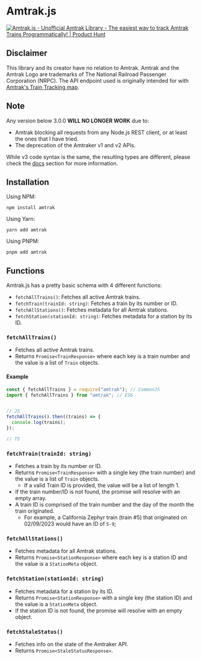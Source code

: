 # Amtrak.js

[![Amtrak.js - Unofficial Amtrak Library - The easiest way to track Amtrak Trains Programmatically! | Product Hunt](https://api.producthunt.com/widgets/embed-image/v1/featured.svg?post_id=312322&theme=dark&e=.svg)](https://www.producthunt.com/posts/amtrak-js-unofficial-amtrak-library?utm_source=badge-featured&utm_medium=badge&utm_souce=badge-amtrak-js-unofficial-amtrak-library)

## Disclaimer

This library and its creator have no relation to Amtrak. Amtrak and the Amtrak
Logo are trademarks of The National Railroad Passenger Corporation (NRPC). The
API endpoint used is originally intended for with
[Amtrak's Train Tracking map](https://www.amtrak.com/track-your-train.html).

## Note

Any version below 3.0.0 **WILL NO LONGER WORK** due to:

- Amtrak blocking all requests from any Node.js REST client, or at least the
  ones that I have tried.
- The deprecation of the Amtraker v1 and v2 APIs.

While v3 code syntax is the same, the resulting types are different, please
check the [docs](#docs) section for more information.

## Installation

Using NPM:

`npm install amtrak`

Using Yarn:

`yarn add amtrak`

Using PNPM:

`pnpm add amtrak`

## Functions

Amtrak.js has a pretty basic schema with 4 different functions:

- `fetchAllTrains()`: Fetches all active Amtrak trains.
- `fetchTrain(trainId: string)`: Fetches a train by its number or ID.
- `fetchAllStations()`: Fetches metadata for all Amtrak stations.
- `fetchStation(stationId: string)`: Fetches metadata for a station by its ID.

### `fetchAllTrains()`

- Fetches all active Amtrak trains.
- Returns `Promise<TrainResponse>` where each key is a train number and the
  value is a list of `Train` objects.

#### Example

```ts
const { fetchAllTrains } = require("amtrak"); // CommonJS
import { fetchAllTrains } from "amtrak"; // ES6


// JS
fetchAllTrains().then((trains) => {
  console.log(trains);
});

// TS

```

### `fetchTrain(trainId: string)`

- Fetches a train by its number or ID.
- Returns `Promise<TrainResponse>` with a single key (the train number) and the
  value is a list of `Train` objects.
  - If a valid Train ID is provided, the value will be a list of length 1.
- If the train number/ID is not found, the promise will resolve with an empty
  array.
- A train ID is comprised of the train number and the day of the month the train
  originated.
  - For example, a California Zephyr train (train #5) that originated on
    02/09/2023 would have an ID of `5-9`;

### `fetchAllStations()`

- Fetches metadata for all Amtrak stations.
- Returns `Promise<StationResponse>` where each key is a station ID and the
  value is a `StationMeta` object.

### `fetchStation(stationId: string)`

- Fetches metadata for a station by its ID.
- Returns `Promise<StationResponse>` with a single key (the station ID) and the
  value is a `StationMeta` object.
- If the station ID is not found, the promise will resolve with an empty object.

### `fetchStaleStatus()`

- Fetches info on the state of the Amtraker API.
- Returns `Promise<StaleStatusResponse>`.
